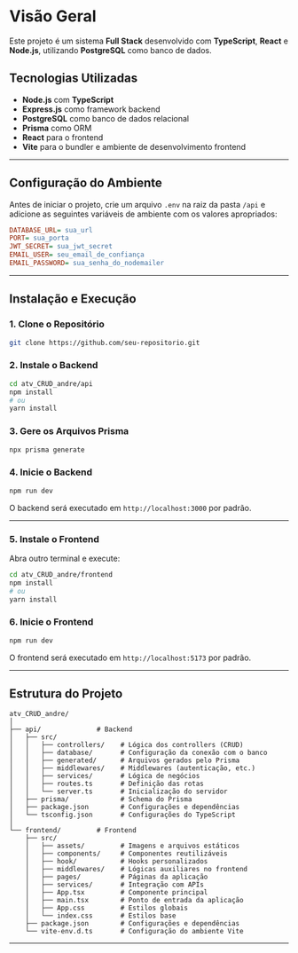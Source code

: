# Visão Geral

Este projeto é um sistema **Full Stack** desenvolvido com **TypeScript**, **React** e **Node.js**, utilizando **PostgreSQL** como banco de dados.

## Tecnologias Utilizadas

* **Node.js** com **TypeScript**
* **Express.js** como framework backend
* **PostgreSQL** como banco de dados relacional
* **Prisma** como ORM
* **React** para o frontend
* **Vite** para o bundler e ambiente de desenvolvimento frontend

---

## Configuração do Ambiente

Antes de iniciar o projeto, crie um arquivo `.env` na raiz da pasta `/api` e adicione as seguintes variáveis de ambiente com os valores apropriados:

```ini
DATABASE_URL= sua_url
PORT= sua_porta
JWT_SECRET= sua_jwt_secret
EMAIL_USER= seu_email_de_confiança
EMAIL_PASSWORD= sua_senha_do_nodemailer
```

---

## Instalação e Execução

### 1. Clone o Repositório

```bash
git clone https://github.com/seu-repositorio.git
```

### 2. Instale o Backend

```bash
cd atv_CRUD_andre/api
npm install
# ou
yarn install
```

### 3. Gere os Arquivos Prisma

```bash
npx prisma generate
```

### 4. Inicie o Backend

```bash
npm run dev
```

O backend será executado em `http://localhost:3000` por padrão.

---

### 5. Instale o Frontend

Abra outro terminal e execute:

```bash
cd atv_CRUD_andre/frontend
npm install
# ou
yarn install
```

### 6. Inicie o Frontend

```bash
npm run dev
```

O frontend será executado em `http://localhost:5173` por padrão.

---

## Estrutura do Projeto

```text
atv_CRUD_andre/
│
├── api/              # Backend
│   ├── src/
│   │   ├── controllers/    # Lógica dos controllers (CRUD)
│   │   ├── database/       # Configuração da conexão com o banco
│   │   ├── generated/      # Arquivos gerados pelo Prisma
│   │   ├── middlewares/    # Middlewares (autenticação, etc.)
│   │   ├── services/       # Lógica de negócios
│   │   ├── routes.ts       # Definição das rotas
│   │   └── server.ts       # Inicialização do servidor
│   ├── prisma/             # Schema do Prisma
│   ├── package.json        # Configurações e dependências
│   └── tsconfig.json       # Configurações do TypeScript
│
└── frontend/         # Frontend
    ├── src/
    │   ├── assets/         # Imagens e arquivos estáticos
    │   ├── components/     # Componentes reutilizáveis
    │   ├── hook/           # Hooks personalizados
    │   ├── middlewares/    # Lógicas auxiliares no frontend
    │   ├── pages/          # Páginas da aplicação
    │   ├── services/       # Integração com APIs
    │   ├── App.tsx         # Componente principal
    │   ├── main.tsx        # Ponto de entrada da aplicação
    │   ├── App.css         # Estilos globais
    │   └── index.css       # Estilos base
    ├── package.json        # Configurações e dependências
    └── vite-env.d.ts       # Configuração do ambiente Vite
```

---


